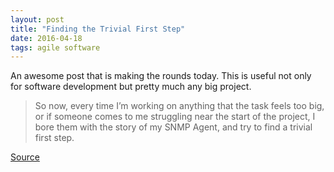 ```yaml
---
layout: post
title: "Finding the Trivial First Step"
date: 2016-04-18
tags: agile software
---
```


An awesome post that is making the rounds today. This is useful not only for software development but pretty much any big project.

> So now, every time I’m working on anything that the task feels too big, or if someone comes to me struggling near the start of the project, I bore them with the story of my SNMP Agent, and try to find a trivial first step.

[Source](https://medium.com/@dermdaly/on-looking-up-a-mountain-a0f29a87221)
